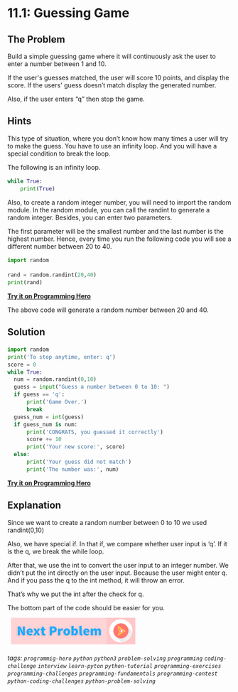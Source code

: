 # 11.1: Guessing Game

## The Problem
Build a simple guessing game where it will continuously ask the user to enter a number between 1 and 10.

If the user's guesses matched, the user will score 10 points, and display the score. 
If the users' guess doesn’t match display the generated number. 

Also, if the user enters “q” then stop the game. 

## Hints
This type of situation, where you don’t know how many times a user will try to make the guess. You have to use an infinity loop. And you will have a special condition to break the loop. 

The following is an infinity loop. 

```python
while True:
	print(True)
```

Also, to create a random integer number, you will need to import the random module. In the random module, you can call the randint to generate a random integer. Besides, you can enter two parameters. 

The first parameter will be the smallest number and the last number is the highest number.  Hence, every time you run the following code you will see a different number between 20 to 40.

```python
import random
 
rand = random.randint(20,40)
print(rand)
```

**[Try it on Programming Hero](https://play.google.com/store/apps/details?id=com.learnprogramming.codecamp)**

The above code will generate a random number between 20 and 40. 

## Solution
```python
import random
print('To stop anytime, enter: q')
score = 0
while True:
  num = random.randint(0,10)
  guess = input("Guess a number between 0 to 10: ")
  if guess == 'q':
      print('Game Over.')
      break
  guess_num = int(guess)
  if guess_num is num:
      print('CONGRATS, you guessed it correctly')
      score += 10
      print('Your new score:', score)
  else:
      print('Your guess did not match')
      print('The number was:', num)
```
**[Try it on Programming Hero](https://play.google.com/store/apps/details?id=com.learnprogramming.codecamp)**

## Explanation
Since we want to create a random number between 0 to 10 we used randint(0,10)

Also, we have special if. In that if, we compare whether user input is ‘q’. If it is the q, we break the while loop.

After that, we use the int to convert the user input to an integer number. We didn’t put the int directly on the user input. Because the user might enter q. And if you pass the q to the int method, it will throw an error. 

That’s why we put the int after the check for q. 

The bottom part of the code should be easier for you.


&nbsp;
[![Next Page](../assets/next-button.png)](Rock-paper-scissor.md)
&nbsp;

###### tags:  `programmig-hero`  `python`  `python3`  `problem-solving`  `programming`  `coding-challenge`  `interview`  `learn-pyton`  `python-tutorial`  `programming-exercises`  `programming-challenges`  `programming-fundamentals`  `programming-contest`  `python-coding-challenges`  `python-problem-solving`